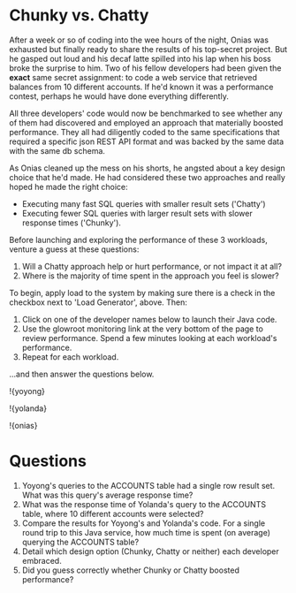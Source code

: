 [meta]: # (sortOrder=1)
[meta]: # (displayName=Problem #1 - Chunky vs. Chatty)
# Chunky vs. Chatty

After a week or so of coding into the wee hours of the night, Onias was exhausted but finally ready to share the results of his top-secret project.  But he gasped out loud and his decaf latte spilled into his lap when his boss broke the surprise to him.  Two of his fellow developers had been given the **exact** same secret assignment: to code a web service that retrieved balances from 10 different accounts.  If he'd known it was a performance contest, perhaps he would have done everything differently.

All three developers' code would now be benchmarked to see whether any of them had discovered and employed an approach that materially boosted performance.  They all had diligently coded to the same specifications that required a specific json REST API format and was backed by the same data with the same db schema.

As Onias cleaned up the mess on his shorts, he angsted about a key design choice that he'd made.  He had considered these two approaches and really hoped he made the right choice:
* Executing many fast SQL queries with smaller result sets ('Chatty') 
* Executing fewer SQL queries with larger result sets with slower response times ('Chunky').

Before launching and exploring the performance of these 3 workloads, venture a guess at these questions:  
1. Will a Chatty approach help or hurt performance, or not impact it at all?  
1. Where is the majority of time spent in the approach you feel is slower?

To begin, apply load to the system by making sure there is a check in the checkbox next to 'Load Generator', above.
Then:

1. Click on one of the developer names below to launch their Java code.
1. Use the glowroot monitoring link at the very bottom of the page to review performance.  Spend a few minutes looking at each workload's performance.
1. Repeat for each workload.

...and then answer the questions below.

!{yoyong}

!{yolanda}

!{onias}

# Questions

1. Yoyong's queries to the ACCOUNTS table had a single row result set.  What was this query's average response time?
1. What was the response time of Yolanda's query to the ACCOUNTS table, where 10 different accounts were selected?
1. Compare the results for Yoyong's and Yolanda's code.  For a single round trip to this Java service, how much time is spent (on average) querying the ACCOUNTS table?
1. Detail which design option (Chunky, Chatty or neither) each developer embraced.
1. Did you guess correctly whether Chunky or Chatty boosted performance?
